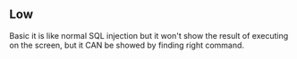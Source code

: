 ## Low
Basic it is like normal SQL injection but it won't show the result of executing on the screen, but it CAN be showed by finding right command.